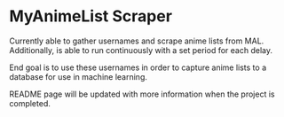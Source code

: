 # MyAnimeList Scraper

Currently able to gather usernames and scrape anime lists from MAL. 
Additionally, is able to run continuously with a set period for each delay.

End goal is to use these usernames in order to capture anime lists to a database for use in machine learning.

README page will be updated with more information when the project is completed.

